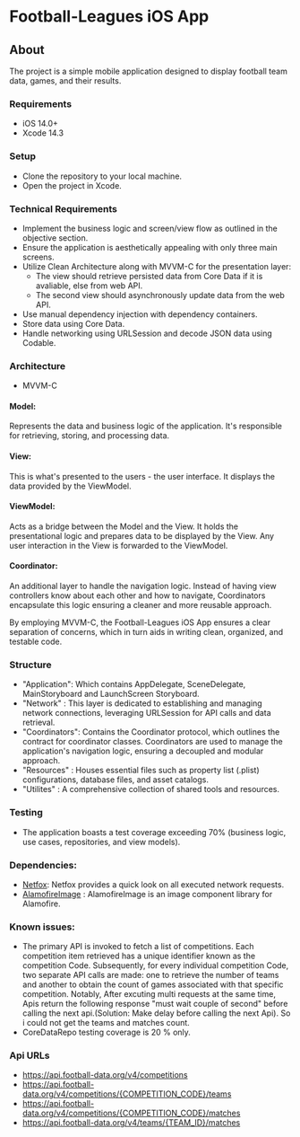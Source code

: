 # Football-Leagues iOS App

## About

The project is a simple mobile application designed to display football team data, games, and their results.

### Requirements

- iOS 14.0+
- Xcode 14.3

### Setup

- Clone the repository to your local machine.
- Open the project in Xcode.

### Technical Requirements

- Implement the business logic and screen/view flow as outlined in the objective section.
- Ensure the application is aesthetically appealing with only three main screens.
- Utilize Clean Architecture along with MVVM-C for the presentation layer:
  - The view should retrieve persisted data from Core Data if it is avaliable, else from web API.
  - The second view should asynchronously update data from the web API.
- Use manual dependency injection with dependency containers.
- Store data using Core Data.
- Handle networking using URLSession and decode JSON data using Codable.

### Architecture
- MVVM-C

#### Model:
Represents the data and business logic of the application. It's responsible for retrieving, storing, and processing data.

#### View:
This is what's presented to the users - the user interface. It displays the data provided by the ViewModel.

#### ViewModel:
Acts as a bridge between the Model and the View. It holds the presentational logic and prepares data to be displayed by the View. Any user interaction in the View is forwarded to the ViewModel.

#### Coordinator:
An additional layer to handle the navigation logic. Instead of having view controllers know about each other and how to navigate, Coordinators encapsulate this logic ensuring a cleaner and more reusable approach.

By employing MVVM-C, the Football-Leagues iOS App ensures a clear separation of concerns, which in turn aids in writing clean, organized, and testable code.

### Structure 
- "Application": Which contains AppDelegate, SceneDelegate, MainStoryboard and LaunchScreen Storyboard.
- "Network" : This layer is dedicated to establishing and managing network connections, leveraging URLSession for API calls and data retrieval.
- "Coordinators": Contains the Coordinator protocol, which outlines the contract for coordinator classes. Coordinators are used to manage the application's navigation logic, ensuring a decoupled and modular approach.
- "Resources" : Houses essential files such as property list (.plist) configurations, database files, and asset catalogs.
- "Utilites" : A comprehensive collection of shared tools and resources.

### Testing 
- The application boasts a test coverage exceeding 70% (business logic, use cases, repositories, and view models).

### Dependencies:
- [Netfox](https://github.com/kasketis/netfox): Netfox provides a quick look on all executed network requests.
- [AlamofireImage](https://github.com/Alamofire/AlamofireImage) : AlamofireImage is an image component library for Alamofire.

### Known issues:
- The primary API is invoked to fetch a list of competitions. Each competition item retrieved has a unique identifier known as the competition Code. Subsequently, for every individual competition Code, two separate API calls are made: one to retrieve the number of teams and another to obtain the count of games associated with that specific competition. Notably, After excuting multi requests at the same time, Apis return the following response "must wait couple of second" before calling the next api.(Solution: Make delay before calling the next Api). So i could not get the teams and matches count.
- CoreDataRepo testing coverage is 20 % only.

### Api URLs
- https://api.football-data.org/v4/competitions 
- https://api.football-data.org/v4/competitions/{COMPETITION_CODE}/teams 
- https://api.football-data.org/v4/competitions/{COMPETITION_CODE}/matches
- https://api.football-data.org/v4/teams/{TEAM_ID}/matches
